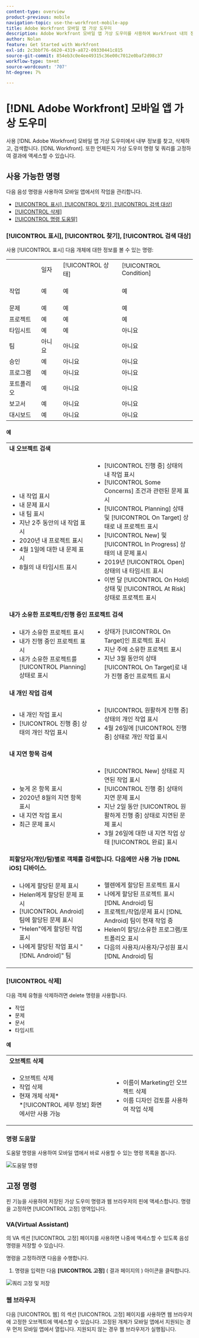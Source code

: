 ```yaml
---
content-type: overview
product-previous: mobile
navigation-topic: use-the-workfront-mobile-app
title: Adobe Workfront 모바일 앱 가상 도우미
description: Adobe Workfront 모바일 앱 가상 도우미를 사용하여 Workfront 내의 정보를 찾고, 삭제하고, 검색합니다. 또한 언제든지 가상 도우미 명령 및 쿼리를 고정하여 결과에 액세스할 수 있습니다.
author: Nolan
feature: Get Started with Workfront
exl-id: 2c3bbf76-6620-4319-a872-09330441c815
source-git-commit: 854eb3c0e4ee49315c36e00c7012e0baf2d98c37
workflow-type: tm+mt
source-wordcount: '707'
ht-degree: 7%

---
```


# [!DNL Adobe Workfront] 모바일 앱 가상 도우미

사용 [!DNL Adobe Workfront] 모바일 앱 가상 도우미에서 내부 정보를 찾고, 삭제하고, 검색합니다. [!DNL Workfront]. 또한 언제든지 가상 도우미 명령 및 쿼리를 고정하여 결과에 액세스할 수 있습니다.

## 사용 가능한 명령

다음 음성 명령을 사용하여 모바일 앱에서의 작업을 관리합니다.

* [[!UICONTROL 표시], [!UICONTROL 찾기], [!UICONTROL 검색 대상]](#show-me-find-search-for)
* [[!UICONTROL 삭제]](#delete)
* [[!UICONTROL 명령 도움말]](#help-me-with-commands)

### [!UICONTROL 표시], [!UICONTROL 찾기], [!UICONTROL 검색 대상]

사용 [!UICONTROL 표시] 다음 개체에 대한 정보를 볼 수 있는 명령:

<table style="table-layout:auto"> 
 <col> 
 <col> 
 <col> 
 <col> 
 <tbody> 
  <tr> 
   <td> </td> 
   <td>일자</td> 
   <td>[!UICONTROL 상태]</td> 
   <td>[!UICONTROL Condition]</td> 
  </tr> 
  <tr> 
   <td> <p>작업</p> </td> 
   <td>예</td> 
   <td>예</td> 
   <td>예</td> 
  </tr> 
  <tr> 
   <td>문제</td> 
   <td>예</td> 
   <td>예</td> 
   <td>예</td> 
  </tr> 
  <tr> 
   <td>프로젝트</td> 
   <td>예</td> 
   <td>예</td> 
   <td>예</td> 
  </tr> 
  <tr> 
   <td>타임시트</td> 
   <td>예</td> 
   <td>예</td> 
   <td>아니요</td> 
  </tr> 
  <tr> 
   <td>팀</td> 
   <td>아니요</td> 
   <td>아니요</td> 
   <td>아니요</td> 
  </tr> 
  <tr> 
   <td>승인</td> 
   <td>예</td> 
   <td>아니요</td> 
   <td>아니요</td> 
  </tr> 
  <tr> 
   <td>프로그램</td> 
   <td>예</td> 
   <td>아니요</td> 
   <td>아니요</td> 
  </tr> 
  <tr> 
   <td>포트폴리오</td> 
   <td>예</td> 
   <td>아니요</td> 
   <td>아니요</td> 
  </tr> 
  <tr> 
   <td>보고서</td> 
   <td>예</td> 
   <td>아니요</td> 
   <td>아니요</td> 
  </tr> 
  <tr> 
   <td>대시보드</td> 
   <td>예</td> 
   <td>아니요</td> 
   <td>아니요</td> 
  </tr> 
 </tbody> 
</table>

#### 예

<table style="table-layout:auto"> 
 <col> 
 <col> 
 <tbody> 
  <tr> 
   <td colspan="2"><strong>내 오브젝트 검색</strong> </td> 
  </tr> 
  <tr> 
   <td> 
    <ul> 
     <li>내 작업 표시</li> 
     <li> 내 문제 표시 </li> 
     <li>내 팀 표시 </li> 
     <li>지난 2주 동안의 내 작업 표시 </li> 
     <li>2020년 내 프로젝트 표시</li> 
     <li> 4월 1일에 대한 내 문제 표시 </li> 
     <li>8월의 내 타임시트 표시 </li> 
    </ul> </td> 
   <td> 
    <ul> 
     <li>[!UICONTROL 진행 중] 상태의 내 작업 표시 </li> 
     <li>[!UICONTROL Some Concerns] 조건과 관련된 문제 표시 </li> 
     <li>[!UICONTROL Planning] 상태 및 [!UICONTROL On Target] 상태로 내 프로젝트 표시 </li> 
     <li>[!UICONTROL New] 및 [!UICONTROL In Progress] 상태의 내 문제 표시 </li> 
     <li>2019년 [!UICONTROL Open] 상태의 내 타임시트 표시 </li> 
     <li>이번 달 [!UICONTROL On Hold] 상태 및 [!UICONTROL At Risk] 상태로 프로젝트 표시 </li> 
    </ul> </td> 
  </tr> 
  <tr> 
   <td colspan="2"><strong>내가 소유한 프로젝트/진행 중인 프로젝트 검색</strong> </td> 
  </tr> 
  <tr> 
   <td> 
    <ul> 
     <li>내가 소유한 프로젝트 표시 </li> 
     <li>내가 진행 중인 프로젝트 표시 </li> 
     <li>내가 소유한 프로젝트를 [!UICONTROL Planning] 상태로 표시 </li> 
    </ul> </td> 
   <td> 
    <ul> 
     <li>상태가 [!UICONTROL On Target]인 프로젝트 표시 </li> 
     <li>지난 주에 소유한 프로젝트 표시 </li> 
     <li>지난 3월 동안의 상태 [!UICONTROL On Target]로 내가 진행 중인 프로젝트 표시 </li> 
    </ul> </td> 
  </tr> 
  <tr> 
   <td colspan="2"><strong>내 개인 작업 검색</strong></td> 
  </tr> 
  <tr> 
   <td> 
    <ul> 
     <li>내 개인 작업 표시 </li> 
     <li>[!UICONTROL 진행 중] 상태의 개인 작업 표시 </li> 
    </ul> </td> 
   <td> 
    <ul> 
     <li>[!UICONTROL 원활하게 진행 중] 상태의 개인 작업 표시 </li> 
     <li>4월 26일에 [!UICONTROL 진행 중] 상태로 개인 작업 표시 </li> 
    </ul> </td> 
  </tr> 
  <tr> 
   <td colspan="2"><strong>내 지연 항목 검색</strong></td> 
  </tr> 
  <tr> 
   <td> 
    <ul> 
     <li>늦게 온 항목 표시 </li> 
     <li>2020년 8월의 지연 항목 표시 </li> 
     <li>내 지연 작업 표시 </li>
     <li>최근 문제 표시 </li> 
    </ul> </td> 
   <td> 
    <ul> 
     <li>[!UICONTROL New] 상태로 지연된 작업 표시 </li> 
     <li>[!UICONTROL 진행 중] 상태의 지연 문제 표시 </li> 
     <li>지난 2일 동안 [!UICONTROL 원활하게 진행 중] 상태로 지연된 문제 표시 </li> 
     <li>3월 26일에 대한 내 지연 작업 상태 [!UICONTROL 완료] 표시 </li> 
    </ul> </td> 
  </tr> 
  <tr> 
   <td colspan="2"><strong>피할당자(개인/팀)별로 객체를 검색합니다. 다음에만 사용 가능 [!DNL iOS] 디바이스.</strong></td> 
  </tr> 
  <tr> 
   <td> 
    <ul> 
     <li>나에게 할당된 문제 표시 </li> 
     <li>Helen에게 할당된 문제 표시 </li> 
     <li>[!UICONTROL Android] 팀에 할당된 문제 표시 </li> 
     <li>"Helen"에게 할당된 작업 표시 </li> 
     <li>나에게 할당된 작업 표시 "[!DNL Android]" 팀 </li> 
    </ul> </td> 
   <td> 
    <ul> 
     <li>헬렌에게 할당된 프로젝트 표시 </li> 
     <li>나에게 할당된 프로젝트 표시 [!DNL Android] 팀 </li> 
     <li>프로젝트/작업/문제 표시 [!DNL Android] 팀이 현재 작업 중 </li> 
     <li>Helen이 할당/소유한 프로그램/포트폴리오 표시 </li> 
     <li>다음의 사용자/사용자/구성원 표시 [!DNL Android] 팀 </li> 
    </ul> </td> 
  </tr> 
 </tbody> 
</table>

### [!UICONTROL 삭제]

다음 객체 유형을 삭제하려면 delete 명령을 사용합니다.

* 작업
* 문제
* 문서
* 타임시트

#### 예

<table style="table-layout:auto"> 
 <col> 
 <col> 
 <tbody> 
  <tr> 
   <td colspan="2"><strong>오브젝트 삭제</strong></td> 
  </tr> 
  <tr> 
   <td> 
    <ul> 
     <li>오브젝트 삭제</li> 
     <li>작업 삭제</li> 
     <li>현재 개체 삭제*<br>*[!UICONTROL 세부 정보] 화면에서만 사용 가능</li> 
    </ul> </td> 
   <td> 
    <ul> 
     <li>이름이 Marketing인 오브젝트 삭제</li> 
     <li>이름 디자인 검토를 사용하여 작업 삭제</li> 
    </ul> </td> 
  </tr> 
 </tbody> 
</table>

### 명령 도움말

도움말 명령을 사용하여 모바일 앱에서 바로 사용할 수 있는 명령 목록을 봅니다.

![도움말 명령](assets/help-with-va-350x725.png)

## 고정 명령

핀 기능을 사용하여 저장된 가상 도우미 명령과 웹 브라우저의 핀에 액세스합니다. 명령을 고정하면 [!UICONTROL 고정] 영역입니다.

### VA(Virtual Assistant)

의 VA 섹션 [!UICONTROL 고정] 페이지를 사용하면 나중에 액세스할 수 있도록 음성 명령을 저장할 수 있습니다.

명령을 고정하려면 다음을 수행합니다.

1. 명령을 입력한 다음 **[!UICONTROL 고정]** ( 결과 페이지의 ) 아이콘을 클릭합니다.

![쿼리 고정 및 저장](assets/pin-and-save-query-adobe-350x285.png)

### 웹 브라우저

다음 [!UICONTROL 웹] 의 섹션 [!UICONTROL 고정] 페이지를 사용하면 웹 브라우저에 고정한 오브젝트에 액세스할 수 있습니다. 고정된 개체가 모바일 앱에서 지원되는 경우 먼저 모바일 앱에서 열립니다. 지원되지 않는 경우 웹 브라우저가 실행됩니다.
